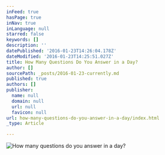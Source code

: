```yaml
---
inFeed: true
hasPage: true
inNav: true
inLanguage: null
starred: false
keywords: []
description: ''
datePublished: '2016-01-23T14:26:04.178Z'
dateModified: '2016-01-23T14:25:51.027Z'
title: How Many Questions Do You Answer in a Day?
author: []
sourcePath: _posts/2016-01-23-currently.md
published: true
authors: []
publisher:
  name: null
  domain: null
  url: null
  favicon: null
url: how-many-questions-do-you-answer-in-a-day/index.html
_type: Article

---
```

![How many questions do you answer in a day?](https://the-grid-user-content.s3-us-west-2.amazonaws.com/5c92d28d-49c2-4688-870c-9cacc7244487.jpg)